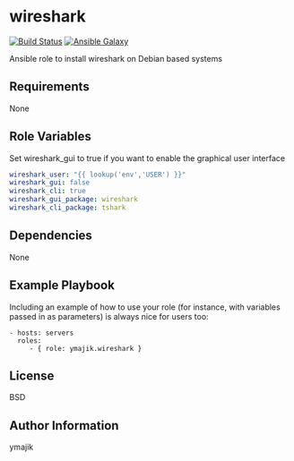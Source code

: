 wireshark
=========

[![Build Status](https://travis-ci.org/ymajik/ansible-role-wireshark.svg?branch=testing)](https://travis-ci.org/ymajik/ansible-role-wireshark)
[![Ansible Galaxy](https://img.shields.io/badge/ansible--galaxy-wireshark-blue.svg?style=flat)](https://galaxy.ansible.com/ymajik/wireshark)

Ansible role to install wireshark on Debian based systems

Requirements
------------

None

Role Variables
--------------

Set wireshark_gui to true if you want to enable the graphical user interface

```yaml
wireshark_user: "{{ lookup('env','USER') }}"
wireshark_gui: false
wireshark_cli: true
wireshark_gui_package: wireshark
wireshark_cli_package: tshark
```

Dependencies
------------

None

Example Playbook
----------------

Including an example of how to use your role (for instance, with variables passed in as parameters) is always nice for users too:

    - hosts: servers
      roles:
         - { role: ymajik.wireshark }

License
-------

BSD

Author Information
------------------

ymajik

